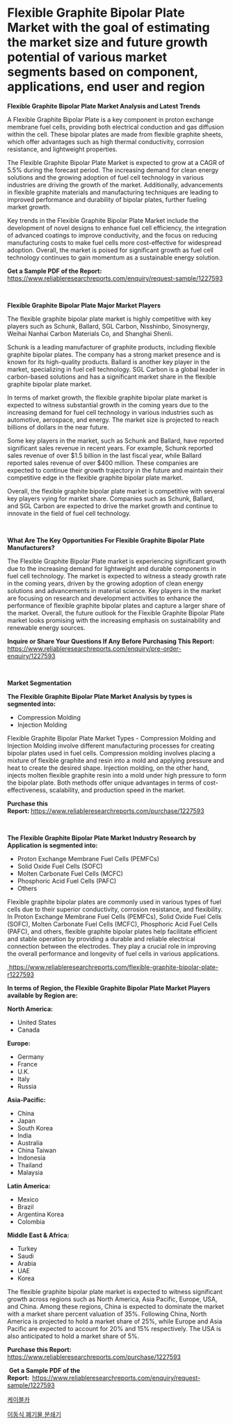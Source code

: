 <p><h1>Flexible Graphite Bipolar Plate Market with the goal of estimating the market size and future growth potential of various market segments based on component, applications, end user and region</h1></p><p><strong>Flexible Graphite Bipolar Plate Market Analysis and Latest Trends</strong></p>
<p><p>A Flexible Graphite Bipolar Plate is a key component in proton exchange membrane fuel cells, providing both electrical conduction and gas diffusion within the cell. These bipolar plates are made from flexible graphite sheets, which offer advantages such as high thermal conductivity, corrosion resistance, and lightweight properties.</p><p>The Flexible Graphite Bipolar Plate Market is expected to grow at a CAGR of 5.5% during the forecast period. The increasing demand for clean energy solutions and the growing adoption of fuel cell technology in various industries are driving the growth of the market. Additionally, advancements in flexible graphite materials and manufacturing techniques are leading to improved performance and durability of bipolar plates, further fueling market growth.</p><p>Key trends in the Flexible Graphite Bipolar Plate Market include the development of novel designs to enhance fuel cell efficiency, the integration of advanced coatings to improve conductivity, and the focus on reducing manufacturing costs to make fuel cells more cost-effective for widespread adoption. Overall, the market is poised for significant growth as fuel cell technology continues to gain momentum as a sustainable energy solution.</p></p>
<p><strong>Get a Sample PDF of the Report:&nbsp;</strong> <a href="https://www.reliableresearchreports.com/enquiry/request-sample/1227593">https://www.reliableresearchreports.com/enquiry/request-sample/1227593</a></p>
<p>&nbsp;</p>
<p><strong>Flexible Graphite Bipolar Plate Major Market Players</strong></p>
<p><p>The flexible graphite bipolar plate market is highly competitive with key players such as Schunk, Ballard, SGL Carbon, Nisshinbo, Sinosynergy, Weihai Nanhai Carbon Materials Co, and Shanghai Shenli. </p><p>Schunk is a leading manufacturer of graphite products, including flexible graphite bipolar plates. The company has a strong market presence and is known for its high-quality products. Ballard is another key player in the market, specializing in fuel cell technology. SGL Carbon is a global leader in carbon-based solutions and has a significant market share in the flexible graphite bipolar plate market.</p><p>In terms of market growth, the flexible graphite bipolar plate market is expected to witness substantial growth in the coming years due to the increasing demand for fuel cell technology in various industries such as automotive, aerospace, and energy. The market size is projected to reach billions of dollars in the near future.</p><p>Some key players in the market, such as Schunk and Ballard, have reported significant sales revenue in recent years. For example, Schunk reported sales revenue of over $1.5 billion in the last fiscal year, while Ballard reported sales revenue of over $400 million. These companies are expected to continue their growth trajectory in the future and maintain their competitive edge in the flexible graphite bipolar plate market. </p><p>Overall, the flexible graphite bipolar plate market is competitive with several key players vying for market share. Companies such as Schunk, Ballard, and SGL Carbon are expected to drive the market growth and continue to innovate in the field of fuel cell technology.</p></p>
<p>&nbsp;</p>
<p><strong>What Are The Key Opportunities For Flexible Graphite Bipolar Plate Manufacturers?</strong></p>
<p><p>The Flexible Graphite Bipolar Plate market is experiencing significant growth due to the increasing demand for lightweight and durable components in fuel cell technology. The market is expected to witness a steady growth rate in the coming years, driven by the growing adoption of clean energy solutions and advancements in material science. Key players in the market are focusing on research and development activities to enhance the performance of flexible graphite bipolar plates and capture a larger share of the market. Overall, the future outlook for the Flexible Graphite Bipolar Plate market looks promising with the increasing emphasis on sustainability and renewable energy sources.</p></p>
<p><strong>Inquire or Share Your Questions If Any Before Purchasing This Report:</strong> <a href="https://www.reliableresearchreports.com/enquiry/pre-order-enquiry/1227593">https://www.reliableresearchreports.com/enquiry/pre-order-enquiry/1227593</a></p>
<p>&nbsp;</p>
<p><strong>Market Segmentation</strong></p>
<p><strong>The Flexible Graphite Bipolar Plate Market Analysis by types is segmented into:</strong></p>
<p><ul><li>Compression Molding</li><li>Injection Molding</li></ul></p>
<p><p>Flexible Graphite Bipolar Plate Market Types - Compression Molding and Injection Molding involve different manufacturing processes for creating bipolar plates used in fuel cells. Compression molding involves placing a mixture of flexible graphite and resin into a mold and applying pressure and heat to create the desired shape. Injection molding, on the other hand, injects molten flexible graphite resin into a mold under high pressure to form the bipolar plate. Both methods offer unique advantages in terms of cost-effectiveness, scalability, and production speed in the market.</p></p>
<p><strong>Purchase this Report:&nbsp;</strong><a href="https://www.reliableresearchreports.com/purchase/1227593">https://www.reliableresearchreports.com/purchase/1227593</a></p>
<p>&nbsp;</p>
<p><strong>The Flexible Graphite Bipolar Plate Market Industry Research by Application is segmented into:</strong></p>
<p><ul><li>Proton Exchange Membrane Fuel Cells (PEMFCs)</li><li>Solid Oxide Fuel Cells (SOFC)</li><li>Molten Carbonate Fuel Cells (MCFC)</li><li>Phosphoric Acid Fuel Cells (PAFC)</li><li>Others</li></ul></p>
<p><p>Flexible graphite bipolar plates are commonly used in various types of fuel cells due to their superior conductivity, corrosion resistance, and flexibility. In Proton Exchange Membrane Fuel Cells (PEMFCs), Solid Oxide Fuel Cells (SOFC), Molten Carbonate Fuel Cells (MCFC), Phosphoric Acid Fuel Cells (PAFC), and others, flexible graphite bipolar plates help facilitate efficient and stable operation by providing a durable and reliable electrical connection between the electrodes. They play a crucial role in improving the overall performance and longevity of fuel cells in various applications.</p></p>
<p><a href="https://www.reliableresearchreports.com/flexible-graphite-bipolar-plate-r1227593">&nbsp;https://www.reliableresearchreports.com/flexible-graphite-bipolar-plate-r1227593</a></p>
<p><strong>In terms of Region, the Flexible Graphite Bipolar Plate Market Players available by Region are:</strong></p>
<p>
    <p> <strong> North America: </strong>
        <ul>
            <li>United States</li>
            <li>Canada</li>
        </ul>
        </p> 
    <p> <strong> Europe: </strong>
        <ul>
            <li>Germany</li>
            <li>France</li>
            <li>U.K.</li>
            <li>Italy</li>
            <li>Russia</li>
        </ul>
        </p> 
    <p> <strong> Asia-Pacific: </strong>
        <ul>
            <li>China</li>
            <li>Japan</li>
            <li>South Korea</li>
            <li>India</li>
            <li>Australia</li>
            <li>China Taiwan</li>
            <li>Indonesia</li>
            <li>Thailand</li>
            <li>Malaysia</li>
        </ul>
        </p> 
    <p> <strong> Latin America: </strong>
        <ul>
            <li>Mexico</li>
            <li>Brazil</li>
            <li>Argentina Korea</li>
            <li>Colombia</li>
        </ul>
        </p> 
    <p> <strong> Middle East & Africa: </strong>
        <ul>
            <li>Turkey</li>
            <li>Saudi</li>
            <li>Arabia</li>
            <li>UAE</li>
            <li>Korea</li>
        </ul>
    </p>
    </p>
<p><p>The flexible graphite bipolar plate market is expected to witness significant growth across regions such as North America, Asia Pacific, Europe, USA, and China. Among these regions, China is expected to dominate the market with a market share percent valuation of 35%. Following China, North America is projected to hold a market share of 25%, while Europe and Asia Pacific are expected to account for 20% and 15% respectively. The USA is also anticipated to hold a market share of 5%.</p></p>
<p><strong>Purchase this Report: </strong><a href="https://www.reliableresearchreports.com/purchase/1227593">https://www.reliableresearchreports.com/purchase/1227593</a></p>
<p>&nbsp;<strong>Get a Sample PDF of the Report:&nbsp;&nbsp;</strong><a href="https://www.reliableresearchreports.com/enquiry/request-sample/1227593">https://www.reliableresearchreports.com/enquiry/request-sample/1227593</a></p>
<p><strong></strong></p>
<p><p><a href="https://github.com/regina00882/Market-Research-Report-List-1/blob/main/2384795159440.md">케이블카</a></p><p><a href="https://github.com/lzrvbyqzftro57/Market-Research-Report-List-2/blob/main/7296613159441.md">이동식 폐기물 분쇄기</a></p></p>